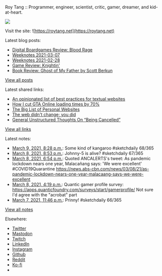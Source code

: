 Roy Tang :: Programmer, engineer, scientist, critic, gamer, dreamer, and kid-at-heart.

![](https://roytang.net/static/img/profile.jpg)

Visit the site: ![https://roytang.net](https://roytang.net)

Latest blog posts:

- [Digital Boardgames Review: Blood Rage](https://roytang.net/2021/03/blood-rage/)
- [Weeknotes 2021-03-07](https://roytang.net/2021/03/weeknotes-2021-03-07/)
- [Weeknotes 2021-02-28](https://roytang.net/2021/02/weeknotes-2021-02-28/)
- [Game Review: Knightin&#x27;](https://roytang.net/2021/02/knightin/)
- [Book Review: Ghost of My Father by Scott Berkun](https://roytang.net/2021/02/ghost-of-my-father/)

[View all posts](https://roytang.net/blog)

Latest shared links:

- [An opinionated list of best practices for textual websites](https://roytang.net/2021/03/an-opinionated-list-of-best-practices-for-textual-websites/)
- [How I cut GTA Online loading times by 70%](https://roytang.net/2021/03/how-i-cut-gta-online-loading-times-by-70/)
- [The Big List of Personal Websites](https://roytang.net/2021/02/the-big-list-of-personal-websites/)
- [The web didn&#x27;t change; you did](https://roytang.net/2021/02/the-web-didnt-change-you-did/)
- [General Unstructured Thoughts On “Being Cancelled”](https://roytang.net/2021/02/general-unstructured-thoughts-on-being-cancelled/)

[View all links](https://roytang.net/links)

Latest notes:

- [March 9, 2021, 8:28 p.m.](https://roytang.net/2021/03/1369263851393409027/): Some kind of kangaroo #sketchdaily 68/365
- [March 8, 2021, 8:53 p.m.](https://roytang.net/2021/03/1368907669755490306/): Johnny-5 is alive? #sketchdaily 67/365
- [March 8, 2021, 6:54 p.m.](https://roytang.net/2021/03/1368877891543564289/): Quoted ANCALERTS&#x27;s tweet: As pandemic lockdown nears one year, Malacañang says: &#x27;We were excellent&#x27; #COVID19Quarantine https://news.abs-cbn.com/news/03/08/21/as-pandemic-lockdown-nears-one-year-malacaang-says-we-were-excellent
- [March 8, 2021, 4:19 p.m.](https://roytang.net/2021/03/1368838880833630208/): Quantic gamer profile survey: https://apps.quanticfoundry.com/surveys/start/gamerprofile/ Not sure I&#x27;d agree with the &quot;acrobat&quot; part
- [March 7, 2021, 11:46 p.m.](https://roytang.net/2021/03/1368588830589128708/): Prinny! #sketchdaily 66/365

[View all notes](https://roytang.net/notes)

Elsewhere:

- [Twitter](https://twitter.com/roytang)
- [Mastodon](https://mastodon.technology/@roytang)
- [Twitch](https://twitch.tv/twitchyroy)
- [LinkedIn](https://www.linkedin.com/in/roytang)
- [Instagram](https://instagram.com/roytang0400)
- [Github](https://github.com/roytang)
- [Reddit](https://reddit.com/u/hungryroy)
- [Ko-fi](https://ko-fi.com/roytang)
- [](mailto:hello@roytang.net)